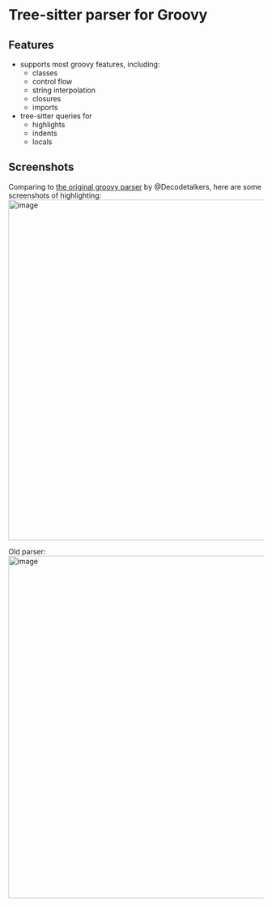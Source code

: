 # Tree-sitter parser for Groovy

## Features
- supports most groovy features, including:
   - classes
   - control flow
   - string interpolation
   - closures
   - imports
- tree-sitter queries for
  - highlights
  - indents
  - locals

## Screenshots
Comparing to [the original groovy parser](https://github.com/Decodetalkers/tree-sitter-groovy) 
by @Decodetalkers, here are some screenshots of highlighting:
<img width="672" alt="image" src="https://github.com/murtaza64/tree-sitter-groovy/assets/13615693/137a74cc-2e82-4def-8fd4-67eb88f38221">

Old parser:
<img width="676" alt="image" src="https://github.com/murtaza64/tree-sitter-groovy/assets/13615693/64669396-4366-4bf4-9e92-682ec6cf0dfd">



